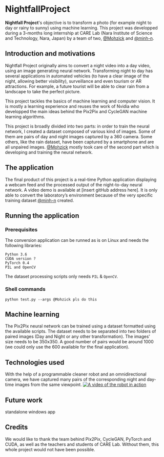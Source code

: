 # NightfallProject

**Nightfall Project**'s objective is to transform a photo (for example night to day or rainy to sunny) using machine learning.
This project was developped during a 3-months long internship at CARE Lab (Nara Institute of Science and Technology, Nara, Japan) by a team of two, [@Mohzick](https://github.com/Mohzick) and [@minh-n](https://github.com/minh-n).

## Introduction and motivations

Nightfall Project originally aims to convert a night video into a day video, using an image generating neural network. Transforming night to day has several applications in automated vehicles (to have a clear image of the night, allowing better visibility), surveillance and even tourism or AR attractions. For example, a future tourist will be able to clear rain from a landscape to take the perfect picture. 

This project tackles the basics of machine learning and computer vision. It is mostly a learning experience and reuses the work of Nvidia who developped the main ideas behind the Pix2Pix and CycleGAN machine learning algorithms. 

This project is broadly divided into two parts: in order to train the neural network, I created a dataset composed of various kind of images. Some of them are pairs of day and night images captured by a 360 camera. Some others, like the rain dataset, have been captured by a smartphone and are all unpaired images. [@Mohzick](https://github.com/Mohzick) mostly took care of the second part which is developing and training the neural network.

## The application

The final product of this project is a real-time Python application displaying a webcam feed and the processed output of the night-to-day neural network. A video demo is available at [insert gitHub address here]. It is only able to convert the laboratory’s environment because of the very specific training dataset [@minh-n](https://github.com/minh-n) created. 

## Running the application

### Prerequisites

The conversion application can be runned as is on Linux and needs the following libraries:

```
Python 3.6
CUDA version ?
PyTorch 0.4
PIL and OpenCV 
```

The dataset processing scripts only needs `PIL` & `OpenCV`.

### Shell commands

```
python test.py --args @Mohzick pls do this
```

## Machine learning 

The Pix2Pix neural network can be trained using a dataset formatted using the available scripts. The dataset needs to be separated into two folders of paired images (Day and Night or any other transformation). The images' size needs to be 350x350. A good number of pairs would be around 1000 (we could only use the 600 available for the final application).  

## Technologies used

With the help of a programmable cleaner robot and an omnidirectional camera, we have captured many pairs of the corresponding night and day-time images from the same viewpoint.  [![A video of the robot in action](https://img.youtube.com/vi/vov4H4KSB8A/0.jpg)](https://www.youtube.com/watch?v=vov4H4KSB8A)


## Future work

standalone windows app

## Credits

We would like to thank the team behind Pix2Pix, CycleGAN, PyTorch and CUDA, as well as the teachers and students of CARE Lab. Without them, this whole project would not have been possible. 

